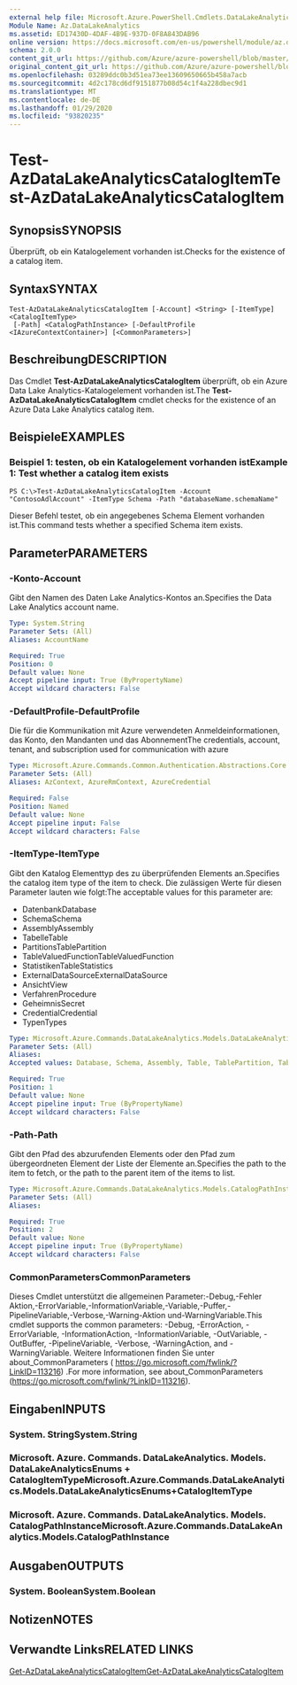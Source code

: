 ```yaml
---
external help file: Microsoft.Azure.PowerShell.Cmdlets.DataLakeAnalytics.dll-Help.xml
Module Name: Az.DataLakeAnalytics
ms.assetid: ED17430D-4DAF-4B9E-937D-0F8A843DAB96
online version: https://docs.microsoft.com/en-us/powershell/module/az.datalakeanalytics/test-azdatalakeanalyticscatalogitem
schema: 2.0.0
content_git_url: https://github.com/Azure/azure-powershell/blob/master/src/DataLakeAnalytics/DataLakeAnalytics/help/Test-AzDataLakeAnalyticsCatalogItem.md
original_content_git_url: https://github.com/Azure/azure-powershell/blob/master/src/DataLakeAnalytics/DataLakeAnalytics/help/Test-AzDataLakeAnalyticsCatalogItem.md
ms.openlocfilehash: 03289ddc0b3d51ea73ee13609650665b458a7acb
ms.sourcegitcommit: 4d2c178cd6df9151877b08d54c1f4a228dbec9d1
ms.translationtype: MT
ms.contentlocale: de-DE
ms.lasthandoff: 01/29/2020
ms.locfileid: "93820235"
---
```

# <span data-ttu-id="3e7b8-101">Test-AzDataLakeAnalyticsCatalogItem</span><span class="sxs-lookup"><span data-stu-id="3e7b8-101">Test-AzDataLakeAnalyticsCatalogItem</span></span>

## <span data-ttu-id="3e7b8-102">Synopsis</span><span class="sxs-lookup"><span data-stu-id="3e7b8-102">SYNOPSIS</span></span>
<span data-ttu-id="3e7b8-103">Überprüft, ob ein Katalogelement vorhanden ist.</span><span class="sxs-lookup"><span data-stu-id="3e7b8-103">Checks for the existence of a catalog item.</span></span>

## <span data-ttu-id="3e7b8-104">Syntax</span><span class="sxs-lookup"><span data-stu-id="3e7b8-104">SYNTAX</span></span>

```
Test-AzDataLakeAnalyticsCatalogItem [-Account] <String> [-ItemType] <CatalogItemType>
 [-Path] <CatalogPathInstance> [-DefaultProfile <IAzureContextContainer>] [<CommonParameters>]
```

## <span data-ttu-id="3e7b8-105">Beschreibung</span><span class="sxs-lookup"><span data-stu-id="3e7b8-105">DESCRIPTION</span></span>
<span data-ttu-id="3e7b8-106">Das Cmdlet **Test-AzDataLakeAnalyticsCatalogItem** überprüft, ob ein Azure Data Lake Analytics-Katalogelement vorhanden ist.</span><span class="sxs-lookup"><span data-stu-id="3e7b8-106">The **Test-AzDataLakeAnalyticsCatalogItem** cmdlet checks for the existence of an Azure Data Lake Analytics catalog item.</span></span>

## <span data-ttu-id="3e7b8-107">Beispiele</span><span class="sxs-lookup"><span data-stu-id="3e7b8-107">EXAMPLES</span></span>

### <span data-ttu-id="3e7b8-108">Beispiel 1: testen, ob ein Katalogelement vorhanden ist</span><span class="sxs-lookup"><span data-stu-id="3e7b8-108">Example 1: Test whether a catalog item exists</span></span>
```
PS C:\>Test-AzDataLakeAnalyticsCatalogItem -Account "ContosoAdlAccount" -ItemType Schema -Path "databaseName.schemaName"
```

<span data-ttu-id="3e7b8-109">Dieser Befehl testet, ob ein angegebenes Schema Element vorhanden ist.</span><span class="sxs-lookup"><span data-stu-id="3e7b8-109">This command tests whether a specified Schema item exists.</span></span>

## <span data-ttu-id="3e7b8-110">Parameter</span><span class="sxs-lookup"><span data-stu-id="3e7b8-110">PARAMETERS</span></span>

### <span data-ttu-id="3e7b8-111">-Konto</span><span class="sxs-lookup"><span data-stu-id="3e7b8-111">-Account</span></span>
<span data-ttu-id="3e7b8-112">Gibt den Namen des Daten Lake Analytics-Kontos an.</span><span class="sxs-lookup"><span data-stu-id="3e7b8-112">Specifies the Data Lake Analytics account name.</span></span>

```yaml
Type: System.String
Parameter Sets: (All)
Aliases: AccountName

Required: True
Position: 0
Default value: None
Accept pipeline input: True (ByPropertyName)
Accept wildcard characters: False
```

### <span data-ttu-id="3e7b8-113">-DefaultProfile</span><span class="sxs-lookup"><span data-stu-id="3e7b8-113">-DefaultProfile</span></span>
<span data-ttu-id="3e7b8-114">Die für die Kommunikation mit Azure verwendeten Anmeldeinformationen, das Konto, den Mandanten und das Abonnement</span><span class="sxs-lookup"><span data-stu-id="3e7b8-114">The credentials, account, tenant, and subscription used for communication with azure</span></span>

```yaml
Type: Microsoft.Azure.Commands.Common.Authentication.Abstractions.Core.IAzureContextContainer
Parameter Sets: (All)
Aliases: AzContext, AzureRmContext, AzureCredential

Required: False
Position: Named
Default value: None
Accept pipeline input: False
Accept wildcard characters: False
```

### <span data-ttu-id="3e7b8-115">-ItemType</span><span class="sxs-lookup"><span data-stu-id="3e7b8-115">-ItemType</span></span>
<span data-ttu-id="3e7b8-116">Gibt den Katalog Elementtyp des zu überprüfenden Elements an.</span><span class="sxs-lookup"><span data-stu-id="3e7b8-116">Specifies the catalog item type of the item to check.</span></span>
<span data-ttu-id="3e7b8-117">Die zulässigen Werte für diesen Parameter lauten wie folgt:</span><span class="sxs-lookup"><span data-stu-id="3e7b8-117">The acceptable values for this parameter are:</span></span>
- <span data-ttu-id="3e7b8-118">Datenbank</span><span class="sxs-lookup"><span data-stu-id="3e7b8-118">Database</span></span>
- <span data-ttu-id="3e7b8-119">Schema</span><span class="sxs-lookup"><span data-stu-id="3e7b8-119">Schema</span></span>
- <span data-ttu-id="3e7b8-120">Assembly</span><span class="sxs-lookup"><span data-stu-id="3e7b8-120">Assembly</span></span>
- <span data-ttu-id="3e7b8-121">Tabelle</span><span class="sxs-lookup"><span data-stu-id="3e7b8-121">Table</span></span>
- <span data-ttu-id="3e7b8-122">Partitions</span><span class="sxs-lookup"><span data-stu-id="3e7b8-122">TablePartition</span></span>
- <span data-ttu-id="3e7b8-123">TableValuedFunction</span><span class="sxs-lookup"><span data-stu-id="3e7b8-123">TableValuedFunction</span></span>
- <span data-ttu-id="3e7b8-124">Statistiken</span><span class="sxs-lookup"><span data-stu-id="3e7b8-124">TableStatistics</span></span>
- <span data-ttu-id="3e7b8-125">ExternalDataSource</span><span class="sxs-lookup"><span data-stu-id="3e7b8-125">ExternalDataSource</span></span>
- <span data-ttu-id="3e7b8-126">Ansicht</span><span class="sxs-lookup"><span data-stu-id="3e7b8-126">View</span></span>
- <span data-ttu-id="3e7b8-127">Verfahren</span><span class="sxs-lookup"><span data-stu-id="3e7b8-127">Procedure</span></span>
- <span data-ttu-id="3e7b8-128">Geheimnis</span><span class="sxs-lookup"><span data-stu-id="3e7b8-128">Secret</span></span>
- <span data-ttu-id="3e7b8-129">Credential</span><span class="sxs-lookup"><span data-stu-id="3e7b8-129">Credential</span></span>
- <span data-ttu-id="3e7b8-130">Typen</span><span class="sxs-lookup"><span data-stu-id="3e7b8-130">Types</span></span>

```yaml
Type: Microsoft.Azure.Commands.DataLakeAnalytics.Models.DataLakeAnalyticsEnums+CatalogItemType
Parameter Sets: (All)
Aliases:
Accepted values: Database, Schema, Assembly, Table, TablePartition, TableValuedFunction, TableStatistics, ExternalDataSource, View, Procedure, Secret, Credential, Types, Package

Required: True
Position: 1
Default value: None
Accept pipeline input: True (ByPropertyName)
Accept wildcard characters: False
```

### <span data-ttu-id="3e7b8-131">-Path</span><span class="sxs-lookup"><span data-stu-id="3e7b8-131">-Path</span></span>
<span data-ttu-id="3e7b8-132">Gibt den Pfad des abzurufenden Elements oder den Pfad zum übergeordneten Element der Liste der Elemente an.</span><span class="sxs-lookup"><span data-stu-id="3e7b8-132">Specifies the path to the item to fetch, or the path to the parent item of the items to list.</span></span>

```yaml
Type: Microsoft.Azure.Commands.DataLakeAnalytics.Models.CatalogPathInstance
Parameter Sets: (All)
Aliases:

Required: True
Position: 2
Default value: None
Accept pipeline input: True (ByPropertyName)
Accept wildcard characters: False
```

### <span data-ttu-id="3e7b8-133">CommonParameters</span><span class="sxs-lookup"><span data-stu-id="3e7b8-133">CommonParameters</span></span>
<span data-ttu-id="3e7b8-134">Dieses Cmdlet unterstützt die allgemeinen Parameter:-Debug,-Fehler Aktion,-ErrorVariable,-InformationVariable,-Variable,-Puffer,-PipelineVariable,-Verbose,-Warning-Aktion und-WarningVariable.</span><span class="sxs-lookup"><span data-stu-id="3e7b8-134">This cmdlet supports the common parameters: -Debug, -ErrorAction, -ErrorVariable, -InformationAction, -InformationVariable, -OutVariable, -OutBuffer, -PipelineVariable, -Verbose, -WarningAction, and -WarningVariable.</span></span> <span data-ttu-id="3e7b8-135">Weitere Informationen finden Sie unter about_CommonParameters ( https://go.microsoft.com/fwlink/?LinkID=113216) .</span><span class="sxs-lookup"><span data-stu-id="3e7b8-135">For more information, see about_CommonParameters (https://go.microsoft.com/fwlink/?LinkID=113216).</span></span>

## <span data-ttu-id="3e7b8-136">Eingaben</span><span class="sxs-lookup"><span data-stu-id="3e7b8-136">INPUTS</span></span>

### <span data-ttu-id="3e7b8-137">System. String</span><span class="sxs-lookup"><span data-stu-id="3e7b8-137">System.String</span></span>

### <span data-ttu-id="3e7b8-138">Microsoft. Azure. Commands. DataLakeAnalytics. Models. DataLakeAnalyticsEnums + CatalogItemType</span><span class="sxs-lookup"><span data-stu-id="3e7b8-138">Microsoft.Azure.Commands.DataLakeAnalytics.Models.DataLakeAnalyticsEnums+CatalogItemType</span></span>

### <span data-ttu-id="3e7b8-139">Microsoft. Azure. Commands. DataLakeAnalytics. Models. CatalogPathInstance</span><span class="sxs-lookup"><span data-stu-id="3e7b8-139">Microsoft.Azure.Commands.DataLakeAnalytics.Models.CatalogPathInstance</span></span>

## <span data-ttu-id="3e7b8-140">Ausgaben</span><span class="sxs-lookup"><span data-stu-id="3e7b8-140">OUTPUTS</span></span>

### <span data-ttu-id="3e7b8-141">System. Boolean</span><span class="sxs-lookup"><span data-stu-id="3e7b8-141">System.Boolean</span></span>

## <span data-ttu-id="3e7b8-142">Notizen</span><span class="sxs-lookup"><span data-stu-id="3e7b8-142">NOTES</span></span>

## <span data-ttu-id="3e7b8-143">Verwandte Links</span><span class="sxs-lookup"><span data-stu-id="3e7b8-143">RELATED LINKS</span></span>

[<span data-ttu-id="3e7b8-144">Get-AzDataLakeAnalyticsCatalogItem</span><span class="sxs-lookup"><span data-stu-id="3e7b8-144">Get-AzDataLakeAnalyticsCatalogItem</span></span>](./Get-AzDataLakeAnalyticsCatalogItem.md)


